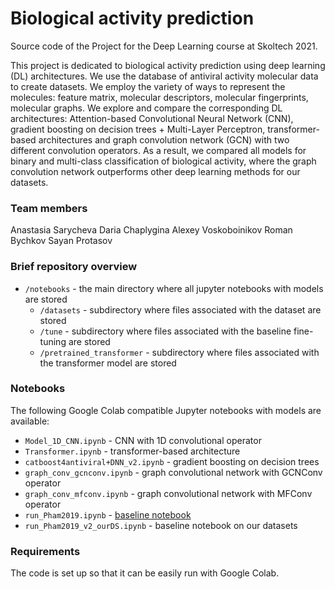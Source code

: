 Biological activity prediction
=============
Source code of the Project for the Deep Learning course at Skoltech 2021.


This project is dedicated to biological activity prediction using deep learning (DL) architectures. 
We use the database of antiviral activity molecular data to create datasets. 
We employ the variety of ways to represent the molecules: feature matrix, 
molecular descriptors, molecular fingerprints, 
molecular graphs. We explore and compare the corresponding DL architectures: 
Attention-based Convolutional Neural Network (CNN), gradient boosting on decision trees + 
Multi-Layer Perceptron, transformer-based architectures and graph convolution
network (GCN) with two different convolution operators. 
As a result, we compared all models for binary and multi-class classification of biological activity, 
where the graph convolution network outperforms other deep learning methods for our datasets.
### Team members

Anastasia Sarycheva
Daria Chaplygina
Alexey Voskoboinikov
Roman Bychkov
Sayan Protasov

### Brief repository overview

* `/notebooks` - the main directory where all jupyter notebooks with models are stored
   * `/datasets` - subdirectory where files associated with the dataset are stored
   * `/tune` - subdirectory where files associated with the baseline fine-tuning are stored
   * `/pretrained_transformer` - subdirectory where files associated with the transformer model are stored
   

### Notebooks
The following Google Colab compatible Jupyter notebooks with models are available:

* `Model_1D_CNN.ipynb` - CNN with 1D convolutional operator
* `Transformer.ipynb` - transformer-based architecture 
* `catboost4antiviral+DNN_v2.ipynb` - gradient boosting on decision trees
* `graph_conv_gcnconv.ipynb` - graph convolutional network with GCNConv operator
* `graph_conv_mfconv.ipynb` - graph convolutional network with MFConv operator
* `run_Pham2019.ipynb` - [baseline notebook](https://github.com/lehgtrung/egfr-att "Named link title")
* `run_Pham2019_v2_ourDS.ipynb` - baseline notebook on our datasets


### Requirements

The code is set up so that it can be easily run with Google Colab.
